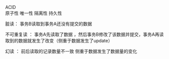 ACID   
原子性
唯一性 
隔离性
持久性

脏读： 事务B读取到事务A还没有提交的数据  

不可重复读 ： 事务A先读取了数据 ，然后事务B修改了该数据并提交，事务A再读取到的数据就发生了改变（侧重于数据发生了update）

幻读  ： 前后读取的记录数量不一致  侧重于数据发生了数据量的变化

